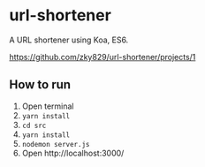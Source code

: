# url-shortener
A URL shortener using Koa, ES6. 

https://github.com/zky829/url-shortener/projects/1

## How to run

1. Open terminal
1. `yarn install`
1. `cd src`
1. `yarn install`
1. `nodemon server.js`
1. Open http://localhost:3000/
